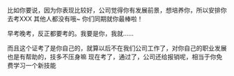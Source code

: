 
比如你要说，因为你表现比较好，公司觉得你有发展前景，想培养你，所以安排你去考XXX
其他人都没有哦~
你们同期就你最棒啦！

早考晚考，反正都要考的。我要是你，我就……

而且这个证考了是你自己的，就算以后不在我们公司工作了，对你自己的职业发展也是有帮助的，技多不压身嘛
现在考了，通过了，公司还给报销呢，相当于你免费学习一个新技能
